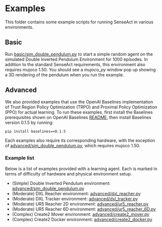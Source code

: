 # Examples

This folder contains some example scripts for running SenseAct in various environments.

## Basic

Run [basic/sim_double_pendulum.py](basic/sim_double_pendulum.py) to start a simple random agent on the simulated Double Inverted Pendulum Environment for 1000 episodes. In addition to the standard SenseAct requirements, this environment also requires mujoco 1.50. You should see a _mujoco_py_ window pop up showing a 3D rendering of the pendulum when you run the example.

## Advanced

We also provided examples that use the OpenAI Baselines implementation of Trust Region Policy Optimization (TRPO) and Proximal Policy Optimization (PPO) for actual learning. To run these examples, first install the Baselines prerequisites shown on OpenAI Baselines [README](https://github.com/openai/baselines), then install Baselines version 0.1.5 by running:

`pip install baselines==0.1.5`

Each examples also require its corresponding hardware, with the exception of [advanced/sim_double_pendulum.py](advanced/sim_double_pendulum.py), which requires mujoco 1.50.

### Example list
Below is a list of examples provided with a learning agent. Each is marked in terms of difficulty of hardware and physical environment setup.
* (Simple) Double Inverted Pendulum environment: [advanced/sim_double_pendulum.py](advanced/sim_double_pendulum.py)
* (Moderate) DXL Reacher environment: [advanced/dxl_reacher.py](advanced/dxl_reacher.py)
* (Moderate) DXL Tracker environment: [advanced/dxl_tracker.py](advanced/dxl_tracker.py)
* (Moderate) UR5 Reacher 2D environment: [advanced/ur5_reacher.py](advanced/ur5_reacher.py)
* (Moderate) UR5 Reacher 6D environment: [advanced/ur5_reacher_6D.py](advanced/ur5_reacher_6D.py)
* (Complex) Create2 Mover environment: [advanced/create2_mover.py](advanced/create2_mover.py)
* (Complex) Create2 Docker environment: [advanced/create2_docker.py](advanced/create2_docker.py)

